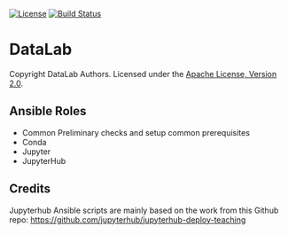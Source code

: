 [![License](http://img.shields.io/:license-apache%202.0-brightgreen.svg)](http://www.apache.org/licenses/LICENSE-2.0.html)
[![Build Status](https://travis-ci.org/allxone/datalab.svg?branch=master)](https://travis-ci.org/allxone/datalab)

# DataLab
Copyright DataLab Authors. Licensed under the [Apache License, Version 2.0](http://www.apache.org/licenses/LICENSE-2.0).

## Ansible Roles
- Common
Preliminary checks and setup common prerequisites
- Conda
- Jupyter
- JupyterHub

## Credits
Jupyterhub Ansible scripts are mainly based on the work from this Github repo:
https://github.com/jupyterhub/jupyterhub-deploy-teaching